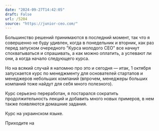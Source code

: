 ```yaml
---
date: "2024-09-27T14:42:05"
draft: False
url: /5204
source: "https://junior-ceo.com/"
---
```


Большинство решений принимаются в последний момент, так что я совершенно не буду удивлен, когда в понедельник и вторник, как раз перед запуском очередного "Курса молодого CEO" все начнут спохватываться и спрашивать, а как можно оплатить, а успевают ли они, а когда начало следующего курса. 

Но на всякий случай я напомню про это и сегодня — итак, 1 октября запускается курс по менеджменту для основателей стартапов и менеджеров небольших компаний (впрочем, менеджеры больших компаний тоже найдут для себя много полезного). 

Курс серьезно переработан, я постарался сократить продолжительность лекций и добавить много новых примеров, в нем также появляются домашние задания. 

Курс на украинском языке. 

Приходите на
